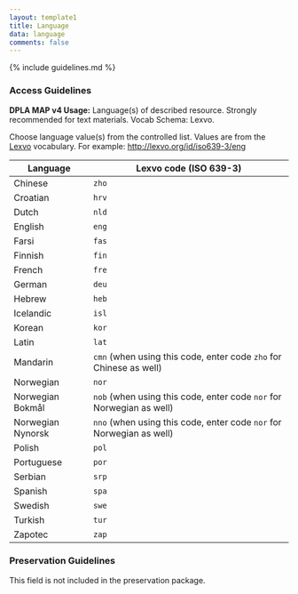 ```yaml
---
layout: template1
title: Language
data: language
comments: false
---
```


{% include guidelines.md %}

### Access Guidelines

**DPLA MAP v4 Usage:** Language(s) of described resource. Strongly recommended for text materials. Vocab Schema: Lexvo.

Choose language value(s) from the controlled list. Values are from the [Lexvo](http://www.lexvo.org/index.html) vocabulary. For example: http://lexvo.org/id/iso639-3/eng

Language | Lexvo code (ISO 639-3)
---------|-----------------------
Chinese | `zho`
Croatian | `hrv`
Dutch | `nld`
English | `eng`
Farsi | `fas`
Finnish | `fin`
French | `fre`
German | `deu`
Hebrew | `heb`
Icelandic | `isl`
Korean | `kor`
Latin | `lat`
Mandarin | `cmn` (when using this code, enter code `zho` for Chinese as well)
Norwegian | `nor`
Norwegian Bokmål | `nob` (when using this code, enter code `nor` for Norwegian as well)
Norwegian Nynorsk | `nno` (when using this code, enter code `nor` for Norwegian as well)
Polish | `pol`
Portuguese | `por`
Serbian | `srp`
Spanish | `spa`
Swedish | `swe`
Turkish | `tur`
Zapotec | `zap`



### Preservation Guidelines

This field is not included in the preservation package.
